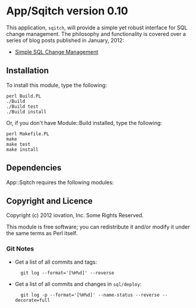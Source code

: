 App/Sqitch version 0.10
=======================

This application, `sqitch`, will provide a simple yet robust interface for SQL
change management. The philosophy and functionality is covered over a series
of blog posts published in January, 2012:

* [Simple SQL Change Management](http://justatheory.com/computers/databases/simple-sql-change-management.html)

Installation
------------

To install this module, type the following:

    perl Build.PL
    ./Build
    ./Build test
    ./Build install

Or, if you don't have Module::Build installed, type the following:

    perl Makefile.PL
    make
    make test
    make install

Dependencies
------------

App::Sqitch requires the following modules:



Copyright and Licence
---------------------

Copyright (c) 2012 iovation, Inc. Some Rights Reserved.

This module is free software; you can redistribute it and/or modify it under
the same terms as Perl itself.

### Git Notes ###

* Get a list of all commits and tags:

        git log --format='[%H%d]' --reverse

* Get a list of all commits and changes in `sql/deploy`:

        git log -p --format='[%H%d]' --name-status --reverse --decorate=full

